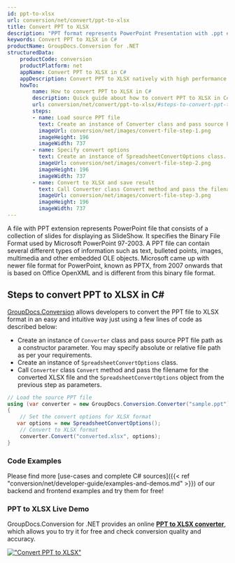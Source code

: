 ```yaml
---
id: ppt-to-xlsx
url: conversion/net/convert/ppt-to-xlsx
title: Convert PPT to XLSX
description: "PPT format represents PowerPoint Presentation with .ppt extension. Learn how to convert PPT to XLSX file programmatically in C# language using GroupDocs.Conversion for .NET library."
keywords: Convert PPT to XLSX in C#
productName: GroupDocs.Conversion for .NET
structuredData:
    productCode: conversion
    productPlatform: net
    appName: Convert PPT to XLSX in C#
    appDescription: Convert PPT to XLSX natively with high performance using C# language and server side GroupDocs.Conversion for .NET APIs, without the use of any software like Microsoft or Open Office.
    howTo:
        name: How to convert PPT to XLSX in C# 
        description: Quick guide about how to convert PPT to XLSX in C# with high performance and accuracy.
        url: conversion/net/convert/ppt-to-xlsx/#steps-to-convert-ppt-to-xlsx-in-c
        steps:
        - name: Load source PPT file 
          text: Create an instance of Converter class and pass source PPT file path as a constructor parameter. You may specify absolute or relative file path as per your requirements. 
          imageUrl: conversion/net/images/convert-file-step-1.png
          imageHeight: 196
          imageWidth: 737
        - name: Specify convert options 
          text: Create an instance of SpreadsheetConvertOptions class.
          imageUrl: conversion/net/images/convert-file-step-2.png
          imageHeight: 196
          imageWidth: 737
        - name: Convert to XLSX and save result 
          text: Call Converter class Convert method and pass the filename for the converted HTML file and the SpreadsheetConvertOptions object from the previous step as parameters.
          imageUrl: conversion/net/images/convert-file-step-3.png
          imageHeight: 196
          imageWidth: 737
---
```


A file with PPT extension represents PowerPoint file that consists of a collection of slides for displaying as SlideShow. It specifies the Binary File Format used by Microsoft PowerPoint 97-2003. A PPT file can contain several different types of information such as text, bulleted points, images, multimedia and other embedded OLE objects. Microsoft came up with newer file format for PowerPoint, known as PPTX, from 2007 onwards that is based on Office OpenXML and is different from this binary file format.

## Steps to convert PPT to XLSX in C#

[GroupDocs.Conversion](https://products.groupdocs.com/conversion/net) allows developers to convert the PPT file to XLSX format in an easy and intuitive way just using a few lines of code as described below:

* Create an instance of `Converter` class and pass source PPT file path as a constructor parameter. You may specify absolute or relative file path as per your requirements. 
* Create an instance of `SpreadsheetConvertOptions` class.
* Call `Converter` class `Convert` method and pass the filename for the converted XLSX file and the `SpreadsheetConvertOptions` object from the previous step as parameters.

```csharp
// Load the source PPT file
using (var converter = new GroupDocs.Conversion.Converter("sample.ppt"))
{
    // Set the convert options for XLSX format
   var options = new SpreadsheetConvertOptions();
    // Convert to XLSX format
    converter.Convert("converted.xlsx", options);
}
```

### Code Examples

Please find more [use-cases and complete C# sources]({{< ref "conversion/net/developer-guide/examples-and-demos.md" >}}) of our backend and frontend examples and try them for free!

### PPT to XLSX Live Demo

GroupDocs.Conversion for .NET provides an online [**PPT to XLSX converter**](https://products.groupdocs.app/conversion/ppt-to-xlsx), which allows you to try it for free and check conversion quality and accuracy.

[!["Convert PPT to XLSX"](conversion/net/images/convert-to-xlsx/convert-ppt-to-xlsx.png)](https://products.groupdocs.app/conversion/ppt-to-xlsx)